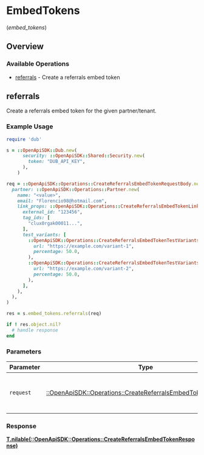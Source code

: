# EmbedTokens
(*embed_tokens*)

## Overview

### Available Operations

* [referrals](#referrals) - Create a referrals embed token

## referrals

Create a referrals embed token for the given partner/tenant.

### Example Usage

```ruby
require 'dub'

s = ::OpenApiSDK::Dub.new(
      security: ::OpenApiSDK::Shared::Security.new(
        token: "DUB_API_KEY",
      ),
    )

req = ::OpenApiSDK::Operations::CreateReferralsEmbedTokenRequestBody.new(
  partner: ::OpenApiSDK::Operations::Partner.new(
    name: "<value>",
    email: "Florencio98@hotmail.com",
    link_props: ::OpenApiSDK::Operations::CreateReferralsEmbedTokenLinkProps.new(
      external_id: "123456",
      tag_ids: [
        "clux0rgak00011...",
      ],
      test_variants: [
        ::OpenApiSDK::Operations::CreateReferralsEmbedTokenTestVariants.new(
          url: "https://example.com/variant-1",
          percentage: 50.0,
        ),
        ::OpenApiSDK::Operations::CreateReferralsEmbedTokenTestVariants.new(
          url: "https://example.com/variant-2",
          percentage: 50.0,
        ),
      ],
    ),
  ),
)

res = s.embed_tokens.referrals(req)

if ! res.object.nil?
  # handle response
end

```

### Parameters

| Parameter                                                                                                                         | Type                                                                                                                              | Required                                                                                                                          | Description                                                                                                                       |
| --------------------------------------------------------------------------------------------------------------------------------- | --------------------------------------------------------------------------------------------------------------------------------- | --------------------------------------------------------------------------------------------------------------------------------- | --------------------------------------------------------------------------------------------------------------------------------- |
| `request`                                                                                                                         | [::OpenApiSDK::Operations::CreateReferralsEmbedTokenRequestBody](../../models/operations/createreferralsembedtokenrequestbody.md) | :heavy_check_mark:                                                                                                                | The request object to use for the request.                                                                                        |

### Response

**[T.nilable(::OpenApiSDK::Operations::CreateReferralsEmbedTokenResponse)](../../models/operations/createreferralsembedtokenresponse.md)**

